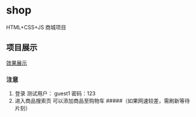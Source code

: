 # shop
HTML+CSS+JS 商城项目

## 项目展示
[效果展示](https://qinpeng1994.github.io/shop)

### 注意
1. 登录 测试用户： guest1 密码：123
2. 进入商品搜索页 可以添加商品至购物车
#####（如果网速较差，需刷新等待片刻）
